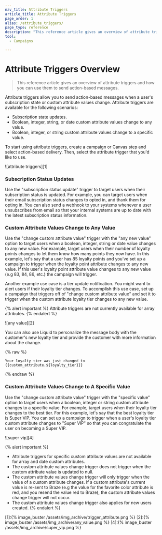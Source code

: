 ```yaml
---
nav_title: Attribute Triggers
article_title: Attribute Triggers
page_order: 1
alias: /attribute_triggers/
page_type: reference
description: "This reference article gives an overview of attribute triggers and how you can use them to send action-based messages to users."
tool:
  - Campaigns

---
```


# Attribute Triggers Overview

> This reference article gives an overview of attribute triggers and how you can use them to send action-based messages.

Attribute triggers allow you to send action-based messages when a user's subscription state or custom attribute values change. Attribute triggers are available for the following scenarios:

- Subscription state updates.
- Boolean, integer, string, or date custom attribute values change to any value.
- Boolean, integer, or string custom attribute values change to a specific value.

To start using attribute triggers, create a campaign or Canvas step and select action-based delivery. Then, select the attribute trigger that you'd like to use.

![attribute triggers][1]

### Subscription Status Updates

Use the "subscription status update" trigger to target users when their subscription status is updated. For example, you can target users when their email subscription status changes to opted in, and thank them for opting in. You can also send a webhook to your systems whenever a user unsubscribes from email so that your internal systems are up to date with the latest subscription status information.

### Custom Attribute Values Change to Any Value

Use the "change custom attribute value" trigger with the "any new value" option to target users when a boolean, integer, string or date value changes to any new value. For example, target users when their number of loyalty points changes to let them know how many points they now have. In this example, let's say that a user has 85 loyalty points and you've set up a campaign to trigger when the loyalty point attribute changes to any new value. If this user's loyalty point attribute value changes to any new value (e.g 83, 84, 86, etc.) the campaign will trigger.

Another example use case is a tier update notification. You might want to alert users if their loyalty tier changes. To accomplish this use case, set up a campaign that triggers off of "change custom attribute value" and set it to trigger when the custom attribute loyalty tier changes to any new value.

{% alert important %}
Attribute triggers are not currently available for array attributes.
{% endalert %}

![any value][2]

You can also use Liquid to personalize the message body with the customer's new loyalty tier and provide the customer with more information about the change.

{% raw %}
```liquid
Your loyalty tier was just changed to {{custom_attribute.${loyalty_tier}}}
```
{% endraw %}


### Custom Attribute Values Change to A Specific Value

Use the "change custom attribute value" trigger with the "specific value" option to target users when a boolean, integer or string custom attribute changes to a specific value. For example, target users when their loyalty tier changes to the best tier. For this example, let's say that the best loyalty tier is Super VIP. You can set up a campaign to trigger when a user's loyalty tier custom attribute changes to "Super VIP" so that you can congratulate the user on becoming a Super VIP.

![super vip][4]

{% alert important %}
- Attribute triggers for specific custom attribute values are not available for array and date custom attributes.
- The custom attribute values change trigger does not trigger when the custom attribute value is updated to null.  
- The custom attribute values change trigger will only trigger when the value of a custom attribute changes. If a custom attribute's current value is re-sent to Braze (e.g the value for the favorite color attribute is red, and you resend the value red to Braze), the custom attribute values change trigger will not occur.
- The custom attribute values change trigger also applies for new users created. 
{% endalert %}



[1]:{% image_buster /assets/img_archive/trigger_attribute.png %}
[2]:{% image_buster /assets/img_archive/any_value.png %}
[4]:{% image_buster /assets/img_archive/super_vip.png %}
